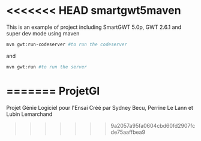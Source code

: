 <<<<<<< HEAD
smartgwt5maven
==============


This is an example of project including SmartGWT 5.0p, GWT 2.6.1 and super dev mode using maven

```bash
mvn gwt:run-codeserver #to run the codeserver
```

and 

```bash
mvn gwt:run #to run the server
```
=======
ProjetGl
========

Projet Génie Logiciel pour l'Ensai
Créé par Sydney Becu, Perrine Le Lann et Lubin Lemarchand
>>>>>>> 9a2057a95fa0604cbd60fd2907fcde75aaffbea9
